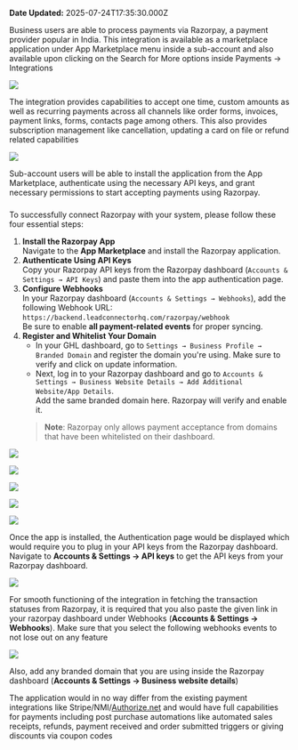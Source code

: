 **Date Updated:** 2025-07-24T17:35:30.000Z
  
  
Business users are able to process payments via Razorpay, a payment provider popular in India. This integration is available as a marketplace application under App Marketplace menu inside a sub-account and also available upon clicking on the Search for More options inside Payments -> Integrations

  
![](https://s3.amazonaws.com/cdn.freshdesk.com/data/helpdesk/attachments/production/155026996886/original/cGM38lkSCd8himqlO0oJsISt_rPGSvI_eQ.png?1717409062)

  
The integration provides capabilities to accept one time, custom amounts as well as recurring payments across all channels like order forms, invoices, payment links, forms, contacts page among others. This also provides subscription management like cancellation, updating a card on file or refund related capabilities

  
![](https://s3.amazonaws.com/cdn.freshdesk.com/data/helpdesk/attachments/production/155026996913/original/24M_t65AjM_C10oGXduK3C897S57ED9Jvg.png?1717409084)
  
  
Sub-account users will be able to install the application from the App Marketplace, authenticate using the necessary API keys, and grant necessary permissions to start accepting payments using Razorpay.

###   

To successfully connect Razorpay with your system, please follow these four essential steps:

1. **Install the Razorpay App**  
Navigate to the **App Marketplace** and install the Razorpay application.
2. **Authenticate Using API Keys**  
Copy your Razorpay API keys from the Razorpay dashboard (`Accounts & Settings → API Keys`) and paste them into the app authentication page.
3. **Configure Webhooks**  
In your Razorpay dashboard (`Accounts & Settings → Webhooks`), add the following Webhook URL:  
`https://backend.leadconnectorhq.com/razorpay/webhook`  
Be sure to enable **all payment-related events** for proper syncing.
4. **Register and Whitelist Your Domain**  
   * In your GHL dashboard, go to `Settings → Business Profile → Branded Domain` and register the domain you're using. Make sure to verify and click on update information.  
   * Next, log in to your Razorpay dashboard and go to `Accounts & Settings → Business Website Details → Add Additional Website/App Details`.  
   Add the same branded domain here. Razorpay will verify and enable it.  
   > **Note**: Razorpay only allows payment acceptance from domains that have been whitelisted on their dashboard.
  
  
![](https://s3.amazonaws.com/cdn.freshdesk.com/data/helpdesk/attachments/production/155026997128/original/t9TZ7tccQzpZRWN43mOia_7L36jxKsgjJA.png?1717409204)
  
  
![](https://s3.amazonaws.com/cdn.freshdesk.com/data/helpdesk/attachments/production/155026997230/original/dPoQMqwLdRm-suaWk-lrOlU8iKKfIcRorw.png?1717409258)

  
![](https://s3.amazonaws.com/cdn.freshdesk.com/data/helpdesk/attachments/production/155050371865/original/0K6GPMGTrW4t-SZJsA4pnDxEnDfOMM9k5w.png?1753358687)
  
  
![](https://s3.amazonaws.com/cdn.freshdesk.com/data/helpdesk/attachments/production/155050371729/original/ZyWe2x3yglTf1I1OQZ4tpWw-MNA6oBHSqw.png?1753358576)  
  
![](https://s3.amazonaws.com/cdn.freshdesk.com/data/helpdesk/attachments/production/155050371757/original/9iLBTndWU4xo2kimBb9BS1hPgxMToZjcfw.png?1753358602)
  
  
Once the app is installed, the Authentication page would be displayed which would require you to plug in your API keys from the Razorpay dashboard. Navigate to **Accounts & Settings -> API keys** to get the API keys from your Razorpay dashboard. 

  
![](https://s3.amazonaws.com/cdn.freshdesk.com/data/helpdesk/attachments/production/155026999032/original/3zOKWp0Fvr9avNgbDH-bVS_c2Mnt-LBe4Q.png?1717410595)
  
  
For smooth functioning of the integration in fetching the transaction statuses from Razorpay, it is required that you also paste the given link in your razorpay dashboard under Webhooks (**Accounts & Settings -> Webhooks**). Make sure that you select the following webhooks events to not lose out on any feature

  
![](https://s3.amazonaws.com/cdn.freshdesk.com/data/helpdesk/attachments/production/155027000787/original/4a6-JrR2U35cs14zYq_UoWzPW9ivayIGjQ.png?1717411942)

  
Also, add [](//link.fastpaydirect.com)any branded domain that you are using inside the Razorpay dashboard (**Accounts & Settings -> Business website details**)
  
  
The application would in no way differ from the existing payment integrations like Stripe/NMI/[Authorize.net](http://authorize.net/) and would have full capabilities for payments including post purchase automations like automated sales receipts, refunds, payment received and order submitted triggers or giving discounts via coupon codes